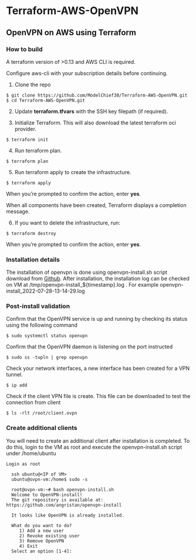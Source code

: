 # Terraform-AWS-OpenVPN

## OpenVPN on AWS using Terraform

### How to build

A terraform version of >0.13 and AWS CLI is required.

Configure aws-cli with your subscription details before continuing.

1. Clone the repo
  ```
  $ git clone https://github.com/ModelChief30/Terraform-AWS-OpenVPN.git
  $ cd Terraform-AWS-OpenVPN.git
  ```

2. Update **terraform.tfvars** with the SSH key filepath (if required).

3. Initialize Terraform. This will also download the latest terraform oci provider.

  ```
  $ terraform init
  ```
4. Run terraform plan.

  ```
  $ terraform plan
  ```

5. Run terraform apply to create the infrastructure.

  ```
  $ terraform apply
  ```
 
  When you’re prompted to confirm the action, enter **yes**.

  When all components have been created, Terraform displays a completion message.


6. If you want to delete the infrastructure, run:

  ```
  $ terraform destroy
  ```

  When you’re prompted to confirm the action, enter **yes**.
  

### Installation details
The installation of openvpn is done using openvpn-install.sh script download from [Github](https://raw.githubusercontent.com/angristan/openvpn-install/master/openvpn-install.sh). After installation, the installation log can be checked on VM at /tmp/openvpn-install_${timestamp}.log . For example openvpn-install_2022-07-28-13-14-29.log

### Post-install validation

Confirm that the OpenVPN service is up and running by checking its status using the following command 
  ```
  $ sudo systemctl status openvpn
  ```

Confirm that the OpenVPN daemon is listening on the port instructed
  ```
  $ sudo ss -tupln | grep openvpn
  ```


Check your network interfaces, a new interface has been created for a VPN tunnel.

  ```
  $ ip add
  ```

Check if the client VPN file is create. This file can be downloaded to test the connection from client

  ```
  $ ls -rlt /root/client.ovpn
  ```

### Create additional clients

You will need to create an additional client after installation is completed. To do this, login to the VM as root and execute the openvpn-install.sh script under /home/ubuntu 

  ```
  Login as root
    
    ssh ubuntu@<IP of VM>
    ubuntu@ovpn-vm:/home$ sudo -s
    
    root@ovpn-vm:~# bash openvpn-install.sh
    Welcome to OpenVPN-install!
    The git repository is available at: https://github.com/angristan/openvpn-install
    
    It looks like OpenVPN is already installed.
    
    What do you want to do?
       1) Add a new user
       2) Revoke existing user
       3) Remove OpenVPN
       4) Exit
    Select an option [1-4]: 
  ```
